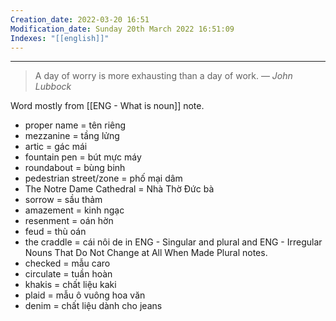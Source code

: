 ```yaml
---
Creation_date: 2022-03-20 16:51
Modification_date: Sunday 20th March 2022 16:51:09
Indexes: "[[english]]"
---
```


----


> A day of worry is more exhausting than a day of work.
> — <cite>John Lubbock</cite>

Word mostly from [[ENG - What is noun]] note. 
* proper name = tên riêng
* mezzanine = tầng lửng
* artic = gác mái
* fountain pen = bút mực máy
* roundabout = bùng binh
* pedestrian street/zone = phố mại dâm
* The Notre Dame Cathedral = Nhà Thờ Đức bà
* sorrow = sầu thảm
* amazement = kinh ngạc
* resenment = oán hờn
* feud = thù oán
* the craddle = cái nôi
de in ENG - Singular and plural and ENG - Irregular Nouns That Do Not Change at All When Made Plural notes.
* checked = mẫu caro
* circulate = tuần hoàn
* khakis = chất liệu kaki
* plaid = mẫu ô vuông hoa văn
* denim = chất liệu dành cho jeans


